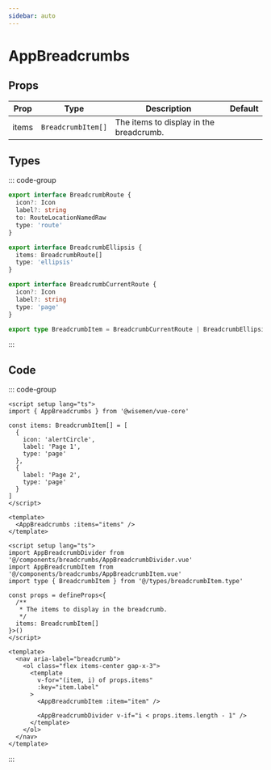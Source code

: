 ```yaml
---
sidebar: auto
---
```



# AppBreadcrumbs
<script setup>
import AppBreadcrumbsPlayground from './AppBreadcrumbsPlayground.vue'
</script>

<AppBreadcrumbsPlayground />


## Props

| Prop  | Type               | Description                             | Default |
| ----- | ------------------ | --------------------------------------- | ------- |
| items | `BreadcrumbItem[]` | The items to display in the breadcrumb. |         |

## Types

::: code-group
```ts [BreadcrumbItem]
export interface BreadcrumbRoute {
  icon?: Icon
  label?: string
  to: RouteLocationNamedRaw
  type: 'route'
}

export interface BreadcrumbEllipsis {
  items: BreadcrumbRoute[]
  type: 'ellipsis'
}

export interface BreadcrumbCurrentRoute {
  icon?: Icon
  label?: string
  type: 'page'
}

export type BreadcrumbItem = BreadcrumbCurrentRoute | BreadcrumbEllipsis | BreadcrumbRoute
```
:::


## Code

::: code-group
```vue [Usage]
<script setup lang="ts">
import { AppBreadcrumbs } from '@wisemen/vue-core'

const items: BreadcrumbItem[] = [
  {
    icon: 'alertCircle',
    label: 'Page 1',
    type: 'page'
  },
  {
    label: 'Page 2',
    type: 'page'
  }
]
</script>
  
<template>
  <AppBreadcrumbs :items="items" />
</template>
```

```vue [Source code]
<script setup lang="ts">
import AppBreadcrumbDivider from '@/components/breadcrumbs/AppBreadcrumbDivider.vue'
import AppBreadcrumbItem from '@/components/breadcrumbs/AppBreadcrumbItem.vue'
import type { BreadcrumbItem } from '@/types/breadcrumbItem.type'

const props = defineProps<{
  /**
   * The items to display in the breadcrumb.
   */
  items: BreadcrumbItem[]
}>()
</script>

<template>
  <nav aria-label="breadcrumb">
    <ol class="flex items-center gap-x-3">
      <template
        v-for="(item, i) of props.items"
        :key="item.label"
      >
        <AppBreadcrumbItem :item="item" />

        <AppBreadcrumbDivider v-if="i < props.items.length - 1" />
      </template>
    </ol>
  </nav>
</template>
```

:::